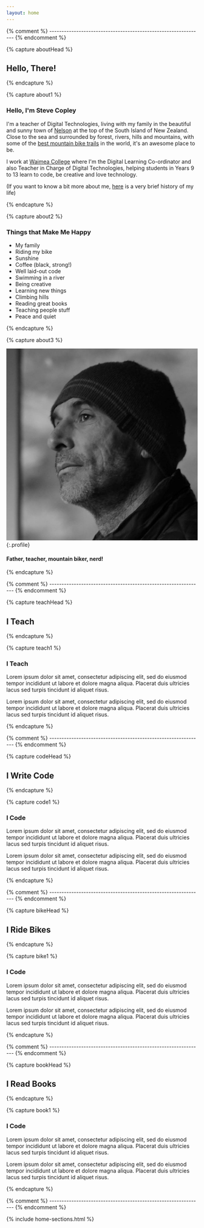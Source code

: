 ```yaml
---
layout: home
---
```


{% comment %} --------------------------------------------------------------- {% endcomment %}

{% capture aboutHead %}

## Hello, There!

{% endcapture %}


{% capture about1 %}

### Hello, I'm Steve Copley

I'm a teacher of Digital Technologies, living with my family in the beautiful and sunny town of [Nelson](https://www.nelsontasman.nz) at the top of the South Island of New Zealand. Close to the sea and surrounded by forest, rivers, hills and mountains, with some of the [best mountain bike trails](https://www.pinkbike.com/news/destination-showcase-nelson-new-zealand-with-katy-winton-joe-nation-and-rae-morrison.html) in the world, it's an awesome place to be.

I work at [Waimea College](https://www.waimea.school.nz) where I'm the Digital Learning Co-ordinator and also Teacher in Charge of Digital Technologies, helping students in Years 9 to 13 learn to code, be creative and love technology.

(If you want to know a bit more about me, [here](/history.html) is a very brief history of my life)

{% endcapture %}

{% capture about2 %}

### Things that Make Me Happy

  - My family
  - Riding my bike
  - Sunshine
  - Coffee (black, strong!)
  - Well laid-out code
  - Swimming in a river
  - Being creative
  - Learning new things
  - Climbing hills
  - Reading great books
  - Teaching people stuff
  - Peace and quiet

{% endcapture %}


{% capture about3 %}

![Steve](assets/images/steve-square.jpg){:.profile}

#### Father, teacher, mountain biker, nerd!

{% endcapture %}


{% comment %} --------------------------------------------------------------- {% endcomment %}

{% capture teachHead %}

## I Teach

{% endcapture %}


{% capture teach1 %}

### I Teach

Lorem ipsum dolor sit amet, consectetur adipiscing elit, sed do eiusmod tempor incididunt ut labore et dolore magna aliqua. Placerat duis ultricies lacus sed turpis tincidunt id aliquet risus.

Lorem ipsum dolor sit amet, consectetur adipiscing elit, sed do eiusmod tempor incididunt ut labore et dolore magna aliqua. Placerat duis ultricies lacus sed turpis tincidunt id aliquet risus.

{% endcapture %}



{% comment %} --------------------------------------------------------------- {% endcomment %}

{% capture codeHead %}

## I Write Code

{% endcapture %}


{% capture code1 %}

### I Code

Lorem ipsum dolor sit amet, consectetur adipiscing elit, sed do eiusmod tempor incididunt ut labore et dolore magna aliqua. Placerat duis ultricies lacus sed turpis tincidunt id aliquet risus.

Lorem ipsum dolor sit amet, consectetur adipiscing elit, sed do eiusmod tempor incididunt ut labore et dolore magna aliqua. Placerat duis ultricies lacus sed turpis tincidunt id aliquet risus.

{% endcapture %}



{% comment %} --------------------------------------------------------------- {% endcomment %}

{% capture bikeHead %}

## I Ride Bikes

{% endcapture %}


{% capture bike1 %}

### I Code

Lorem ipsum dolor sit amet, consectetur adipiscing elit, sed do eiusmod tempor incididunt ut labore et dolore magna aliqua. Placerat duis ultricies lacus sed turpis tincidunt id aliquet risus.

Lorem ipsum dolor sit amet, consectetur adipiscing elit, sed do eiusmod tempor incididunt ut labore et dolore magna aliqua. Placerat duis ultricies lacus sed turpis tincidunt id aliquet risus.

{% endcapture %}



{% comment %} --------------------------------------------------------------- {% endcomment %}

{% capture bookHead %}

## I Read Books

{% endcapture %}


{% capture book1 %}

### I Code

Lorem ipsum dolor sit amet, consectetur adipiscing elit, sed do eiusmod tempor incididunt ut labore et dolore magna aliqua. Placerat duis ultricies lacus sed turpis tincidunt id aliquet risus.

Lorem ipsum dolor sit amet, consectetur adipiscing elit, sed do eiusmod tempor incididunt ut labore et dolore magna aliqua. Placerat duis ultricies lacus sed turpis tincidunt id aliquet risus.

{% endcapture %}



{% comment %} --------------------------------------------------------------- {% endcomment %}



{% include home-sections.html %}
